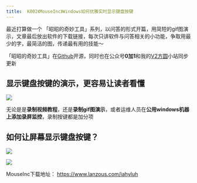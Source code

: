 ```yaml
---
title:  K002《MouseInc》Windows如何优雅实时显示键盘按键
---
```



最近打算做一个  「昭昭的奇妙工具」系列，以问答的形式开篇，用简短的gif图演示，文章最后放出软件的下载链接，每次只讲软件与问答相关的小功能，争取用最少的字，最简洁的图，传递最有用的技能～


「昭昭的奇妙工具」在[Github](https://github.com/zhaoolee/jikemiji)开源，同时也在公众号**0加1**和我的[V2方圆](https://www.v2fy.com)小站同步更新



## 显示键盘按键的演示，更容易让读者看懂


![](https://www.v2fy.com/asset/windows-ctrl/qiangjinjiu.gif)

无论是是**录制视频教程**，还是**录制gif图演示**，或者运维人员在**公用windows机器上添加录屏监控**，录制按键都是加分项


##  如何让屏幕显示键盘按键？



![](https://www.v2fy.com/asset/tips-000002-%EF%BD%8Douseinc/openhuixian.png)




![](https://www.v2fy.com/asset/tips-000002-%EF%BD%8Douseinc/gaoji.png)



MouseInc下载地址： https://www.lanzous.com/iahyluh